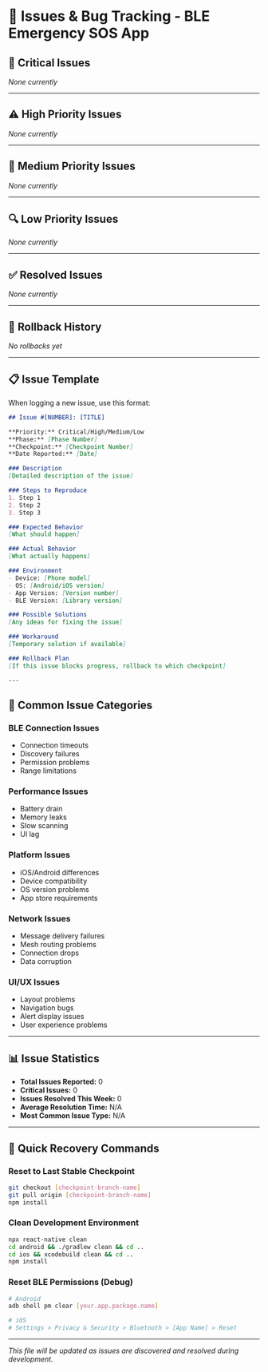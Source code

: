 # 🐛 Issues & Bug Tracking - BLE Emergency SOS App

## 🚨 Critical Issues

*None currently*

---

## ⚠️ High Priority Issues

*None currently*

---

## 📝 Medium Priority Issues

*None currently*

---

## 🔍 Low Priority Issues

*None currently*

---

## ✅ Resolved Issues

*None currently*

---

## 🔄 Rollback History

*No rollbacks yet*

---

## 📋 Issue Template

When logging a new issue, use this format:

```markdown
## Issue #[NUMBER]: [TITLE]

**Priority:** Critical/High/Medium/Low
**Phase:** [Phase Number]
**Checkpoint:** [Checkpoint Number]
**Date Reported:** [Date]

### Description
[Detailed description of the issue]

### Steps to Reproduce
1. Step 1
2. Step 2
3. Step 3

### Expected Behavior
[What should happen]

### Actual Behavior
[What actually happens]

### Environment
- Device: [Phone model]
- OS: [Android/iOS version]
- App Version: [Version number]
- BLE Version: [Library version]

### Possible Solutions
[Any ideas for fixing the issue]

### Workaround
[Temporary solution if available]

### Rollback Plan
[If this issue blocks progress, rollback to which checkpoint]

---
```

## 🔧 Common Issue Categories

### BLE Connection Issues
- Connection timeouts
- Discovery failures
- Permission problems
- Range limitations

### Performance Issues
- Battery drain
- Memory leaks
- Slow scanning
- UI lag

### Platform Issues
- iOS/Android differences
- Device compatibility
- OS version problems
- App store requirements

### Network Issues
- Message delivery failures
- Mesh routing problems
- Connection drops
- Data corruption

### UI/UX Issues
- Layout problems
- Navigation bugs
- Alert display issues
- User experience problems

---

## 📊 Issue Statistics

- **Total Issues Reported:** 0
- **Critical Issues:** 0
- **Issues Resolved This Week:** 0
- **Average Resolution Time:** N/A
- **Most Common Issue Type:** N/A

---

## 🚀 Quick Recovery Commands

### Reset to Last Stable Checkpoint
```bash
git checkout [checkpoint-branch-name]
git pull origin [checkpoint-branch-name]
npm install
```

### Clean Development Environment
```bash
npx react-native clean
cd android && ./gradlew clean && cd ..
cd ios && xcodebuild clean && cd ..
npm install
```

### Reset BLE Permissions (Debug)
```bash
# Android
adb shell pm clear [your.app.package.name]

# iOS
# Settings > Privacy & Security > Bluetooth > [App Name] > Reset
```

---

*This file will be updated as issues are discovered and resolved during development.*
